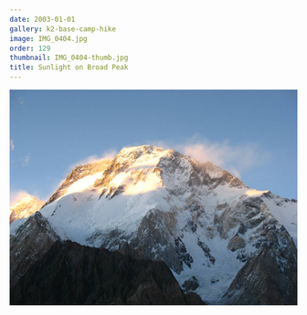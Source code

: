 ```yaml
---
date: 2003-01-01
gallery: k2-base-camp-hike
image: IMG_0404.jpg
order: 129
thumbnail: IMG_0404-thumb.jpg
title: Sunlight on Broad Peak
---
```


![Sunlight on Broad Peak](./IMG_0404.jpg)